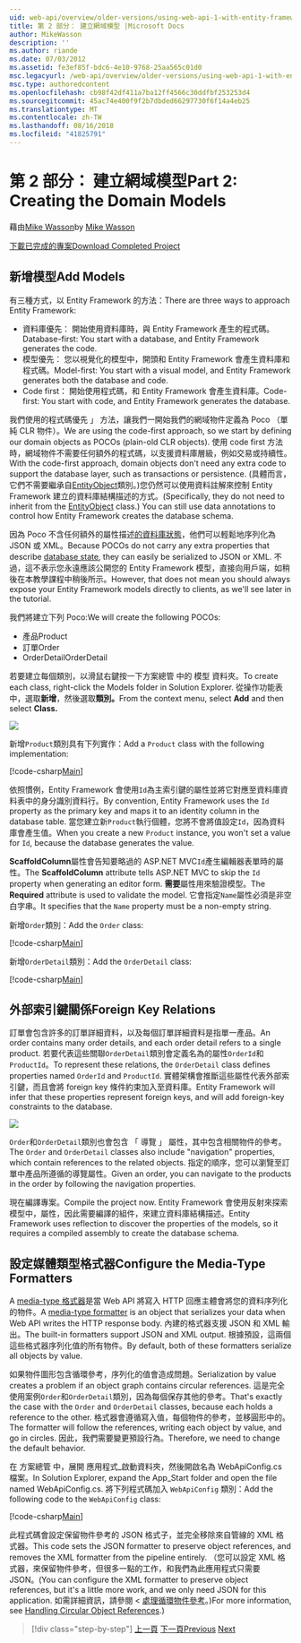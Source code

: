 ```yaml
---
uid: web-api/overview/older-versions/using-web-api-1-with-entity-framework-5/using-web-api-with-entity-framework-part-2
title: 第 2 部分： 建立網域模型 |Microsoft Docs
author: MikeWasson
description: ''
ms.author: riande
ms.date: 07/03/2012
ms.assetid: fe3ef85f-bdc6-4e10-9768-25aa565c01d0
msc.legacyurl: /web-api/overview/older-versions/using-web-api-1-with-entity-framework-5/using-web-api-with-entity-framework-part-2
msc.type: authoredcontent
ms.openlocfilehash: cb98f42df411a7ba12ff4566c30ddfbf253253d4
ms.sourcegitcommit: 45ac74e400f9f2b7dbded66297730f6f14a4eb25
ms.translationtype: MT
ms.contentlocale: zh-TW
ms.lasthandoff: 08/16/2018
ms.locfileid: "41825791"
---
```

<a name="part-2-creating-the-domain-models"></a><span data-ttu-id="b1c61-102">第 2 部分： 建立網域模型</span><span class="sxs-lookup"><span data-stu-id="b1c61-102">Part 2: Creating the Domain Models</span></span>
====================
<span data-ttu-id="b1c61-103">藉由[Mike Wasson](https://github.com/MikeWasson)</span><span class="sxs-lookup"><span data-stu-id="b1c61-103">by [Mike Wasson](https://github.com/MikeWasson)</span></span>

[<span data-ttu-id="b1c61-104">下載已完成的專案</span><span class="sxs-lookup"><span data-stu-id="b1c61-104">Download Completed Project</span></span>](http://code.msdn.microsoft.com/ASP-NET-Web-API-with-afa30545)

## <a name="add-models"></a><span data-ttu-id="b1c61-105">新增模型</span><span class="sxs-lookup"><span data-stu-id="b1c61-105">Add Models</span></span>

<span data-ttu-id="b1c61-106">有三種方式，以 Entity Framework 的方法：</span><span class="sxs-lookup"><span data-stu-id="b1c61-106">There are three ways to approach Entity Framework:</span></span>

- <span data-ttu-id="b1c61-107">資料庫優先： 開始使用資料庫時，與 Entity Framework 產生的程式碼。</span><span class="sxs-lookup"><span data-stu-id="b1c61-107">Database-first: You start with a database, and Entity Framework generates the code.</span></span>
- <span data-ttu-id="b1c61-108">模型優先： 您以視覺化的模型中，開頭和 Entity Framework 會產生資料庫和程式碼。</span><span class="sxs-lookup"><span data-stu-id="b1c61-108">Model-first: You start with a visual model, and Entity Framework generates both the database and code.</span></span>
- <span data-ttu-id="b1c61-109">Code first： 開始使用程式碼，和 Entity Framework 會產生資料庫。</span><span class="sxs-lookup"><span data-stu-id="b1c61-109">Code-first: You start with code, and Entity Framework generates the database.</span></span>

<span data-ttu-id="b1c61-110">我們使用的程式碼優先 」 方法，讓我們一開始我們的網域物件定義為 Poco （單純 CLR 物件）。</span><span class="sxs-lookup"><span data-stu-id="b1c61-110">We are using the code-first approach, so we start by defining our domain objects as POCOs (plain-old CLR objects).</span></span> <span data-ttu-id="b1c61-111">使用 code first 方法時，網域物件不需要任何額外的程式碼，以支援資料庫層級，例如交易或持續性。</span><span class="sxs-lookup"><span data-stu-id="b1c61-111">With the code-first approach, domain objects don't need any extra code to support the database layer, such as transactions or persistence.</span></span> <span data-ttu-id="b1c61-112">(具體而言，它們不需要繼承自[EntityObject](https://msdn.microsoft.com/library/system.data.objects.dataclasses.entityobject.aspx)類別。)您仍然可以使用資料註解來控制 Entity Framework 建立的資料庫結構描述的方式。</span><span class="sxs-lookup"><span data-stu-id="b1c61-112">(Specifically, they do not need to inherit from the [EntityObject](https://msdn.microsoft.com/library/system.data.objects.dataclasses.entityobject.aspx) class.) You can still use data annotations to control how Entity Framework creates the database schema.</span></span>

<span data-ttu-id="b1c61-113">因為 Poco 不含任何額外的屬性描述[的資料庫狀態](https://msdn.microsoft.com/library/system.data.entitystate.aspx)，他們可以輕鬆地序列化為 JSON 或 XML。</span><span class="sxs-lookup"><span data-stu-id="b1c61-113">Because POCOs do not carry any extra properties that describe [database state](https://msdn.microsoft.com/library/system.data.entitystate.aspx), they can easily be serialized to JSON or XML.</span></span> <span data-ttu-id="b1c61-114">不過，這不表示您永遠應該公開您的 Entity Framework 模型，直接向用戶端，如稍後在本教學課程中稍後所示。</span><span class="sxs-lookup"><span data-stu-id="b1c61-114">However, that does not mean you should always expose your Entity Framework models directly to clients, as we'll see later in the tutorial.</span></span>

<span data-ttu-id="b1c61-115">我們將建立下列 Poco:</span><span class="sxs-lookup"><span data-stu-id="b1c61-115">We will create the following POCOs:</span></span>

- <span data-ttu-id="b1c61-116">產品</span><span class="sxs-lookup"><span data-stu-id="b1c61-116">Product</span></span>
- <span data-ttu-id="b1c61-117">訂單</span><span class="sxs-lookup"><span data-stu-id="b1c61-117">Order</span></span>
- <span data-ttu-id="b1c61-118">OrderDetail</span><span class="sxs-lookup"><span data-stu-id="b1c61-118">OrderDetail</span></span>

<span data-ttu-id="b1c61-119">若要建立每個類別，以滑鼠右鍵按一下方案總管 中的 模型 資料夾。</span><span class="sxs-lookup"><span data-stu-id="b1c61-119">To create each class, right-click the Models folder in Solution Explorer.</span></span> <span data-ttu-id="b1c61-120">從操作功能表中，選取**新增**，然後選取**類別。**</span><span class="sxs-lookup"><span data-stu-id="b1c61-120">From the context menu, select **Add** and then select **Class.**</span></span>

![](using-web-api-with-entity-framework-part-2/_static/image1.png)

<span data-ttu-id="b1c61-121">新增`Product`類別具有下列實作：</span><span class="sxs-lookup"><span data-stu-id="b1c61-121">Add a `Product` class with the following implementation:</span></span>

[!code-csharp[Main](using-web-api-with-entity-framework-part-2/samples/sample1.cs)]

<span data-ttu-id="b1c61-122">依照慣例，Entity Framework 會使用`Id`為主索引鍵的屬性並將它對應至資料庫資料表中的身分識別資料行。</span><span class="sxs-lookup"><span data-stu-id="b1c61-122">By convention, Entity Framework uses the `Id` property as the primary key and maps it to an identity column in the database table.</span></span> <span data-ttu-id="b1c61-123">當您建立新`Product`執行個體，您將不會將值設定`Id`，因為資料庫會產生值。</span><span class="sxs-lookup"><span data-stu-id="b1c61-123">When you create a new `Product` instance, you won't set a value for `Id`, because the database generates the value.</span></span>

<span data-ttu-id="b1c61-124">**ScaffoldColumn**屬性會告知要略過的 ASP.NET MVC`Id`產生編輯器表單時的屬性。</span><span class="sxs-lookup"><span data-stu-id="b1c61-124">The **ScaffoldColumn** attribute tells ASP.NET MVC to skip the `Id` property when generating an editor form.</span></span> <span data-ttu-id="b1c61-125">**需要**屬性用來驗證模型。</span><span class="sxs-lookup"><span data-stu-id="b1c61-125">The **Required** attribute is used to validate the model.</span></span> <span data-ttu-id="b1c61-126">它會指定`Name`屬性必須是非空白字串。</span><span class="sxs-lookup"><span data-stu-id="b1c61-126">It specifies that the `Name` property must be a non-empty string.</span></span>

<span data-ttu-id="b1c61-127">新增`Order`類別：</span><span class="sxs-lookup"><span data-stu-id="b1c61-127">Add the `Order` class:</span></span>

[!code-csharp[Main](using-web-api-with-entity-framework-part-2/samples/sample2.cs)]

<span data-ttu-id="b1c61-128">新增`OrderDetail`類別：</span><span class="sxs-lookup"><span data-stu-id="b1c61-128">Add the `OrderDetail` class:</span></span>

[!code-csharp[Main](using-web-api-with-entity-framework-part-2/samples/sample3.cs)]

## <a name="foreign-key-relations"></a><span data-ttu-id="b1c61-129">外部索引鍵關係</span><span class="sxs-lookup"><span data-stu-id="b1c61-129">Foreign Key Relations</span></span>

<span data-ttu-id="b1c61-130">訂單會包含許多的訂單詳細資料，以及每個訂單詳細資料是指單一產品。</span><span class="sxs-lookup"><span data-stu-id="b1c61-130">An order contains many order details, and each order detail refers to a single product.</span></span> <span data-ttu-id="b1c61-131">若要代表這些關聯`OrderDetail`類別會定義名為的屬性`OrderId`和`ProductId`。</span><span class="sxs-lookup"><span data-stu-id="b1c61-131">To represent these relations, the `OrderDetail` class defines properties named `OrderId` and `ProductId`.</span></span> <span data-ttu-id="b1c61-132">實體架構會推斷這些屬性代表外部索引鍵，而且會將 foreign key 條件約束加入至資料庫。</span><span class="sxs-lookup"><span data-stu-id="b1c61-132">Entity Framework will infer that these properties represent foreign keys, and will add foreign-key constraints to the database.</span></span>

![](using-web-api-with-entity-framework-part-2/_static/image2.png)

<span data-ttu-id="b1c61-133">`Order`和`OrderDetail`類別也會包含 「 導覽 」 屬性，其中包含相關物件的參考。</span><span class="sxs-lookup"><span data-stu-id="b1c61-133">The `Order` and `OrderDetail` classes also include "navigation" properties, which contain references to the related objects.</span></span> <span data-ttu-id="b1c61-134">指定的順序，您可以瀏覽至訂單中產品所遵循的導覽屬性。</span><span class="sxs-lookup"><span data-stu-id="b1c61-134">Given an order, you can navigate to the products in the order by following the navigation properties.</span></span>

<span data-ttu-id="b1c61-135">現在編譯專案。</span><span class="sxs-lookup"><span data-stu-id="b1c61-135">Compile the project now.</span></span> <span data-ttu-id="b1c61-136">Entity Framework 會使用反射來探索模型中，屬性，因此需要編譯的組件，來建立資料庫結構描述。</span><span class="sxs-lookup"><span data-stu-id="b1c61-136">Entity Framework uses reflection to discover the properties of the models, so it requires a compiled assembly to create the database schema.</span></span>

## <a name="configure-the-media-type-formatters"></a><span data-ttu-id="b1c61-137">設定媒體類型格式器</span><span class="sxs-lookup"><span data-stu-id="b1c61-137">Configure the Media-Type Formatters</span></span>

<span data-ttu-id="b1c61-138">A [media-type 格式器](../../formats-and-model-binding/media-formatters.md)是當 Web API 將寫入 HTTP 回應主體會將您的資料序列化的物件。</span><span class="sxs-lookup"><span data-stu-id="b1c61-138">A [media-type formatter](../../formats-and-model-binding/media-formatters.md) is an object that serializes your data when Web API writes the HTTP response body.</span></span> <span data-ttu-id="b1c61-139">內建的格式器支援 JSON 和 XML 輸出。</span><span class="sxs-lookup"><span data-stu-id="b1c61-139">The built-in formatters support JSON and XML output.</span></span> <span data-ttu-id="b1c61-140">根據預設，這兩個這些格式器序列化值的所有物件。</span><span class="sxs-lookup"><span data-stu-id="b1c61-140">By default, both of these formatters serialize all objects by value.</span></span>

<span data-ttu-id="b1c61-141">如果物件圖形包含循環參考，序列化的值會造成問題。</span><span class="sxs-lookup"><span data-stu-id="b1c61-141">Serialization by value creates a problem if an object graph contains circular references.</span></span> <span data-ttu-id="b1c61-142">這是完全使用案例`Order`和`OrderDetail`類別，因為每個保存其他的參考。</span><span class="sxs-lookup"><span data-stu-id="b1c61-142">That's exactly the case with the `Order` and `OrderDetail` classes, because each holds a reference to the other.</span></span> <span data-ttu-id="b1c61-143">格式器會遵循寫入值，每個物件的參考，並移圓形中的。</span><span class="sxs-lookup"><span data-stu-id="b1c61-143">The formatter will follow the references, writing each object by value, and go in circles.</span></span> <span data-ttu-id="b1c61-144">因此，我們需要變更預設行為。</span><span class="sxs-lookup"><span data-stu-id="b1c61-144">Therefore, we need to change the default behavior.</span></span>

<span data-ttu-id="b1c61-145">在 方案總管 中，展開 應用程式\_啟動資料夾，然後開啟名為 WebApiConfig.cs 檔案。</span><span class="sxs-lookup"><span data-stu-id="b1c61-145">In Solution Explorer, expand the App\_Start folder and open the file named WebApiConfig.cs.</span></span> <span data-ttu-id="b1c61-146">將下列程式碼加入 `WebApiConfig` 類別：</span><span class="sxs-lookup"><span data-stu-id="b1c61-146">Add the following code to the `WebApiConfig` class:</span></span>

[!code-csharp[Main](using-web-api-with-entity-framework-part-2/samples/sample4.cs?highlight=11)]

<span data-ttu-id="b1c61-147">此程式碼會設定保留物件參考的 JSON 格式子，並完全移除來自管線的 XML 格式器。</span><span class="sxs-lookup"><span data-stu-id="b1c61-147">This code sets the JSON formatter to preserve object references, and removes the XML formatter from the pipeline entirely.</span></span> <span data-ttu-id="b1c61-148">（您可以設定 XML 格式器，來保留物件參考，但很多一點的工作，和我們為此應用程式只需要 JSON。</span><span class="sxs-lookup"><span data-stu-id="b1c61-148">(You can configure the XML formatter to preserve object references, but it's a little more work, and we only need JSON for this application.</span></span> <span data-ttu-id="b1c61-149">如需詳細資訊，請參閱 <<c0> [ 處理循環物件參考](../../formats-and-model-binding/json-and-xml-serialization.md#handling_circular_object_references)。)</span><span class="sxs-lookup"><span data-stu-id="b1c61-149">For more information, see [Handling Circular Object References](../../formats-and-model-binding/json-and-xml-serialization.md#handling_circular_object_references).)</span></span>

> [!div class="step-by-step"]
> <span data-ttu-id="b1c61-150">[上一頁](using-web-api-with-entity-framework-part-1.md)
> [下一頁](using-web-api-with-entity-framework-part-3.md)</span><span class="sxs-lookup"><span data-stu-id="b1c61-150">[Previous](using-web-api-with-entity-framework-part-1.md)
[Next](using-web-api-with-entity-framework-part-3.md)</span></span>
